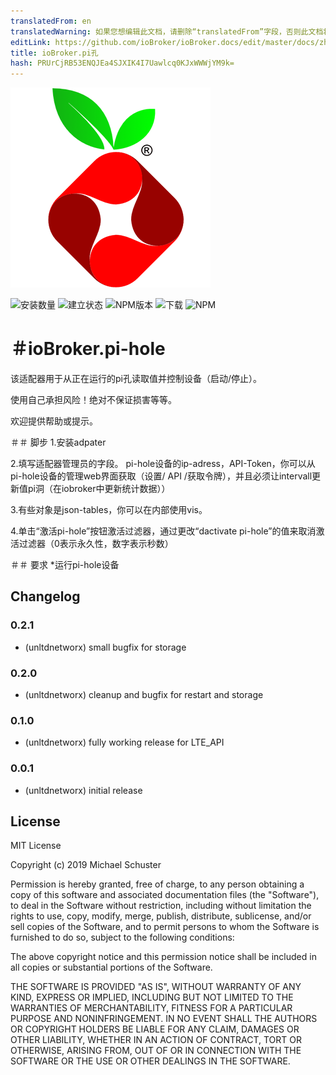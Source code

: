 ```yaml
---
translatedFrom: en
translatedWarning: 如果您想编辑此文档，请删除“translatedFrom”字段，否则此文档将再次自动翻译
editLink: https://github.com/ioBroker/ioBroker.docs/edit/master/docs/zh-cn/adapterref/iobroker.pi-hole/README.md
title: ioBroker.pi孔
hash: PRUrCjRB53ENQJEa4SJXIK4I7Uawlcq0KJxWWWjYM9k=
---
```

![商标](../../../en/adapterref/iobroker.pi-hole/admin/pi-hole.png)

![安装数量](http://iobroker.live/badges/pi-hole-stable.svg)
![建立状态](https://api.travis-ci.org/unltdnetworx/ioBroker.pi-hole.svg?branch=master)
![NPM版本](https://img.shields.io/npm/v/iobroker.pi-hole.svg)
![下载](https://img.shields.io/npm/dm/iobroker.pi-hole.svg)
![NPM](https://nodei.co/npm/iobroker.pi-hole.png?downloads=true)

＃ioBroker.pi-hole
=================

该适配器用于从正在运行的pi孔读取值并控制设备（启动/停止）。

使用自己承担风险！绝对不保证损害等等。

欢迎提供帮助或提示。

＃＃ 脚步
1.安装adpater

2.填写适配器管理员的字段。 pi-hole设备的ip-adress，API-Token，你可以从pi-hole设备的管理web界面获取（设置/ API /获取令牌），并且必须让intervall更新值pi洞（在iobroker中更新统计数据））

3.有些对象是json-tables，你可以在内部使用vis。

4.单击“激活pi-hole”按钮激活过滤器，通过更改“dactivate pi-hole”的值来取消激活过滤器（0表示永久性，数字表示秒数）

＃＃ 要求
*运行pi-hole设备

## Changelog
### 0.2.1
* (unltdnetworx) small bugfix for storage

### 0.2.0
* (unltdnetworx) cleanup and bugfix for restart and storage

### 0.1.0
* (unltdnetworx) fully working release for LTE_API

### 0.0.1
* (unltdnetworx) initial release

## License
MIT License

Copyright (c) 2019 Michael Schuster

Permission is hereby granted, free of charge, to any person obtaining a copy
of this software and associated documentation files (the "Software"), to deal
in the Software without restriction, including without limitation the rights
to use, copy, modify, merge, publish, distribute, sublicense, and/or sell
copies of the Software, and to permit persons to whom the Software is
furnished to do so, subject to the following conditions:

The above copyright notice and this permission notice shall be included in all
copies or substantial portions of the Software.

THE SOFTWARE IS PROVIDED "AS IS", WITHOUT WARRANTY OF ANY KIND, EXPRESS OR
IMPLIED, INCLUDING BUT NOT LIMITED TO THE WARRANTIES OF MERCHANTABILITY,
FITNESS FOR A PARTICULAR PURPOSE AND NONINFRINGEMENT. IN NO EVENT SHALL THE
AUTHORS OR COPYRIGHT HOLDERS BE LIABLE FOR ANY CLAIM, DAMAGES OR OTHER
LIABILITY, WHETHER IN AN ACTION OF CONTRACT, TORT OR OTHERWISE, ARISING FROM,
OUT OF OR IN CONNECTION WITH THE SOFTWARE OR THE USE OR OTHER DEALINGS IN THE
SOFTWARE.